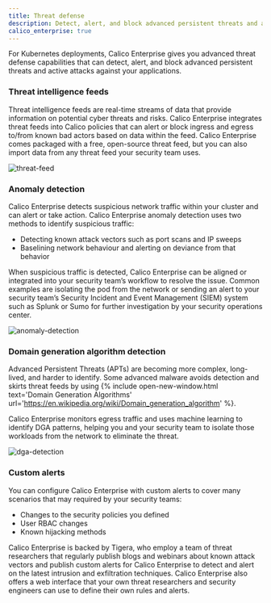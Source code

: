 ```yaml
---
title: Threat defense
description: Detect, alert, and block advanced persistent threats and active attacks against your applications.
calico_enterprise: true
---
```


For Kubernetes deployments, Calico Enterprise gives you advanced threat defense capabilities that can detect, alert, and block advanced persistent threats and active attacks against your applications.

### Threat intelligence feeds

Threat intelligence feeds are real-time streams of data that provide information on potential cyber threats and risks. Calico Enterprise integrates threat feeds into Calico policies that can alert or block ingress and egress to/from known bad actors based on data within the feed. Calico Enterprise comes packaged with a free, open-source threat feed, but you can also import data from any threat feed your security team uses.

![threat-feed]({{site.baseurl}}/images/threat-feed.png)

### Anomaly detection

Calico Enterprise detects suspicious network traffic within your cluster and can alert or take action. Calico Enterprise anomaly detection uses two methods to identify suspicious traffic:

- Detecting known attack vectors such as port scans and IP sweeps
- Baselining network behaviour and alerting on deviance from that behavior

When suspicious traffic is detected, Calico Enterprise can be aligned or integrated into your security team’s workflow to resolve the issue. Common examples are isolating the pod from the network or sending an alert to your security team’s Security Incident and Event Management (SIEM) system such as Splunk or Sumo for further investigation by your security operations center.

![anomaly-detection]({{site.baseurl}}/images/anomaly-detection.png)

### Domain generation algorithm detection

Advanced Persistent Threats (APTs) are becoming more complex, long-lived, and harder to identify. Some advanced malware avoids detection and skirts threat feeds by using {% include open-new-window.html text='Domain Generation Algorithms' url='https://en.wikipedia.org/wiki/Domain_generation_algorithm' %}.

Calico Enterprise monitors egress traffic and uses machine learning to identify DGA patterns, helping you and your security team to isolate those workloads from the network to eliminate the threat.

![dga-detection]({{site.baseurl}}/images/dga-detection.png)

### Custom alerts

You can configure Calico Enterprise with custom alerts to cover many scenarios that may required by your security teams:

- Changes to the security policies you defined
- User RBAC changes
- Known hijacking methods

Calico Enterprise is backed by Tigera, who employ a team of threat researchers that regularly publish blogs and webinars about known attack vectors and publish custom alerts for Calico Enterprise to detect and alert on the latest intrusion and exfiltration techniques. Calico Enterprise also offers a web interface that your own threat researchers and security engineers can use to define their own rules and alerts.
